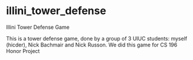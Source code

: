 illini_tower_defense
====================

Illini Tower Defense Game

This is a tower defense game, done by a group of 3 UIUC students: myself (hicder), Nick Bachmair and Nick Russon.
We did this game for CS 196 Honor Project
